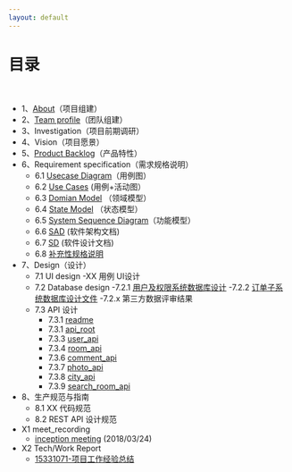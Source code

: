 ```yaml
---
layout: default
---
```


# [](#TOC)目录

&nbsp;&nbsp; 

* 1、[About](Dashboard/01-about)（项目组建）
* 2、[Team profile](02-team-profile)（团队组建）
* 3、Investigation（项目前期调研）
* 4、Vision（项目愿景）
* 5、[Product Backlog](doc/backlog)（产品特性）
* 6、Requirement specification（需求规格说明）
    - 6.1 [Usecase Diagram](doc/usecase_diagram)（用例图）
    - 6.2 [Use Cases]() (用例+活动图）
    - 6.3 [Domian Model](doc/course-SDP/rentRoomDomain) （领域模型）
    - 6.4 [State Model](doc/course-SDP/rentOrderState) （状态模型）
    - 6.5 [System Sequence Diagram](doc/course-SDP/createRoomSequence)（功能模型）
    - 6.6 [SAD]() (软件架构文档)
    - 6.7 [SD]() (软件设计文档)
    - 6.8 [补充性规格说明](doc/SSD)
* 7、Design（设计）
    - 7.1 UI design
        -XX 用例 UI设计
    - 7.2 Database design
        -7.2.1 [用户及权限系统数据库设计](doc/course-SDP/datebaseModel)
        -7.2.2 [订单子系统数据库设计文件](doc/database/rentRoom)
        -7.2.x 第三方数据评审结果
    - 7.3 API 设计  
        - 7.3.1 [readme](doc/API%20Design/Readme) 
        - 7.3.1 [api_root](doc/API%20Design/apiRoot)  
        - 7.3.3 [user_api](doc/API%20Design/user_api)  
        - 7.3.4 [room_api](doc/API%20Design/room_api)  
        - 7.3.6 [comment_api](doc/API%20Design/comment_api)  
        - 7.3.7 [photo_api](doc/API%20Design/photo_api)  
        - 7.3.8 [city_api](doc/API%20Design/Country_Province_City_Town_api)  
        - 7.3.9 [search_room_api](doc/API%20Design/SearchRoom_api)
* 8、生产规范与指南
    - 8.1 XX 代码规范
    - 8.2 REST API 设计规范
* X1 meet_recording
    - [inception meeting](doc/meet_recording/项目启动会议) (2018/03/24)
* X2 Tech/Work Report
    - [15331071-项目工作经验总结](doc/tech_report/15331071)
